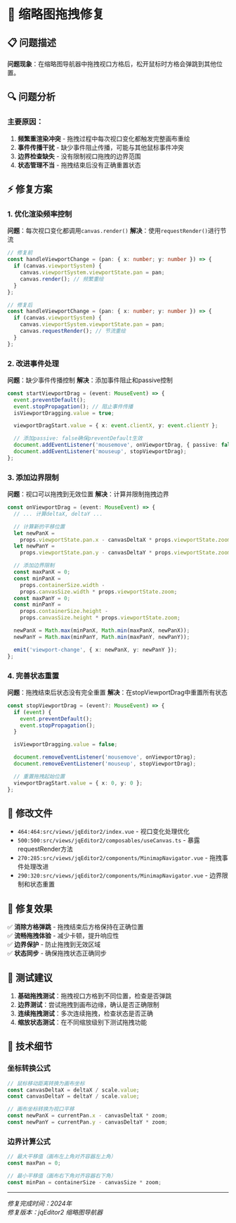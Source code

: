 # 🔧 缩略图拖拽修复

## 📋 问题描述

**问题现象**：在缩略图导航器中拖拽视口方格后，松开鼠标时方格会弹跳到其他位置。

## 🔍 问题分析

### 主要原因：

1. **频繁重渲染冲突** - 拖拽过程中每次视口变化都触发完整画布重绘
2. **事件传播干扰** - 缺少事件阻止传播，可能与其他鼠标事件冲突
3. **边界检查缺失** - 没有限制视口拖拽的边界范围
4. **状态管理不当** - 拖拽结束后没有正确重置状态

## ⚡ 修复方案

### 1. 优化渲染频率控制

**问题**：每次视口变化都调用`canvas.render()`
**解决**：使用`requestRender()`进行节流

```typescript
// 修复前
const handleViewportChange = (pan: { x: number; y: number }) => {
  if (canvas.viewportSystem) {
    canvas.viewportSystem.viewportState.pan = pan;
    canvas.render(); // 频繁重绘
  }
};

// 修复后
const handleViewportChange = (pan: { x: number; y: number }) => {
  if (canvas.viewportSystem) {
    canvas.viewportSystem.viewportState.pan = pan;
    canvas.requestRender(); // 节流重绘
  }
};
```

### 2. 改进事件处理

**问题**：缺少事件传播控制
**解决**：添加事件阻止和passive控制

```typescript
const startViewportDrag = (event: MouseEvent) => {
  event.preventDefault();
  event.stopPropagation(); // 阻止事件传播
  isViewportDragging.value = true;

  viewportDragStart.value = { x: event.clientX, y: event.clientY };

  // 添加passive: false确保preventDefault生效
  document.addEventListener('mousemove', onViewportDrag, { passive: false });
  document.addEventListener('mouseup', stopViewportDrag);
};
```

### 3. 添加边界限制

**问题**：视口可以拖拽到无效位置
**解决**：计算并限制拖拽边界

```typescript
const onViewportDrag = (event: MouseEvent) => {
  // ... 计算deltaX, deltaY ...

  // 计算新的平移位置
  let newPanX =
    props.viewportState.pan.x - canvasDeltaX * props.viewportState.zoom;
  let newPanY =
    props.viewportState.pan.y - canvasDeltaY * props.viewportState.zoom;

  // 添加边界限制
  const maxPanX = 0;
  const minPanX =
    props.containerSize.width -
    props.canvasSize.width * props.viewportState.zoom;
  const maxPanY = 0;
  const minPanY =
    props.containerSize.height -
    props.canvasSize.height * props.viewportState.zoom;

  newPanX = Math.max(minPanX, Math.min(maxPanX, newPanX));
  newPanY = Math.max(minPanY, Math.min(maxPanY, newPanY));

  emit('viewport-change', { x: newPanX, y: newPanY });
};
```

### 4. 完善状态重置

**问题**：拖拽结束后状态没有完全重置
**解决**：在stopViewportDrag中重置所有状态

```typescript
const stopViewportDrag = (event?: MouseEvent) => {
  if (event) {
    event.preventDefault();
    event.stopPropagation();
  }

  isViewportDragging.value = false;

  document.removeEventListener('mousemove', onViewportDrag);
  document.removeEventListener('mouseup', stopViewportDrag);

  // 重置拖拽起始位置
  viewportDragStart.value = { x: 0, y: 0 };
};
```

## 📁 修改文件

- `464:464:src/views/jqEditor2/index.vue` - 视口变化处理优化
- `500:500:src/views/jqEditor2/composables/useCanvas.ts` - 暴露requestRender方法
- `270:285:src/views/jqEditor2/components/MinimapNavigator.vue` - 拖拽事件处理改进
- `290:320:src/views/jqEditor2/components/MinimapNavigator.vue` - 边界限制和状态重置

## 🎯 修复效果

✅ **消除方格弹跳** - 拖拽结束后方格保持在正确位置  
✅ **流畅拖拽体验** - 减少卡顿，提升响应性  
✅ **边界保护** - 防止拖拽到无效区域  
✅ **状态同步** - 确保拖拽状态正确同步

## 🔧 测试建议

1. **基础拖拽测试**：拖拽视口方格到不同位置，检查是否弹跳
2. **边界测试**：尝试拖拽到画布边缘，确认是否正确限制
3. **连续拖拽测试**：多次连续拖拽，检查状态是否正确
4. **缩放状态测试**：在不同缩放级别下测试拖拽功能

## 📝 技术细节

### 坐标转换公式

```typescript
// 鼠标移动距离转换为画布坐标
const canvasDeltaX = deltaX / scale.value;
const canvasDeltaY = deltaY / scale.value;

// 画布坐标转换为视口平移
const newPanX = currentPan.x - canvasDeltaX * zoom;
const newPanY = currentPan.y - canvasDeltaY * zoom;
```

### 边界计算公式

```typescript
// 最大平移值（画布左上角对齐容器左上角）
const maxPan = 0;

// 最小平移值（画布右下角对齐容器右下角）
const minPan = containerSize - canvasSize * zoom;
```

---

_修复完成时间：2024年_  
_修复版本：jqEditor2 缩略图导航器_
